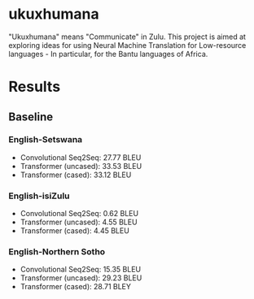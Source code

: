 # ukuxhumana

"Ukuxhumana" means "Communicate" in Zulu. This project is aimed at exploring ideas for using Neural Machine Translation for Low-resource languages - In particular, for the Bantu languages of Africa.

# Results
## Baseline 
### English-Setswana
- Convolutional Seq2Seq: 27.77 BLEU
- Transformer (uncased): 33.53 BLEU
- Transformer (cased): 33.12 BLEU

### English-isiZulu
- Convolutional Seq2Seq: 0.62 BLEU
- Transformer (uncased): 4.55 BLEU
- Transformer (cased): 4.45 BLEU

### English-Northern Sotho
- Convolutional Seq2Seq: 15.35 BLEU
- Transformer (uncased): 29.23 BLEU
- Transformer (cased): 28.71 BLEY
